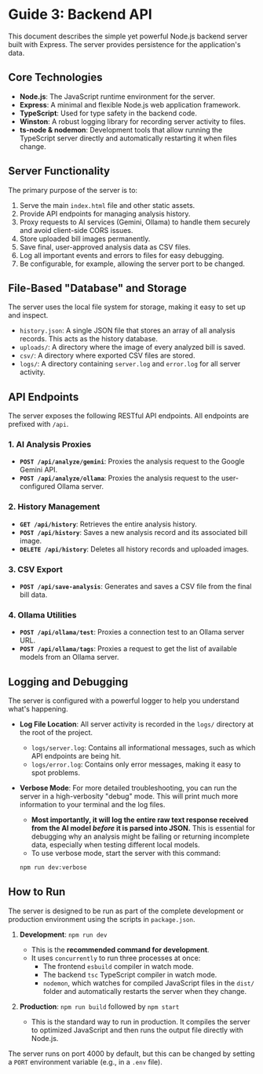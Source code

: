 # Guide 3: Backend API

This document describes the simple yet powerful Node.js backend server built with Express. The server provides persistence for the application's data.

## Core Technologies

-   **Node.js**: The JavaScript runtime environment for the server.
-   **Express**: A minimal and flexible Node.js web application framework.
-   **TypeScript**: Used for type safety in the backend code.
-   **Winston**: A robust logging library for recording server activity to files.
-   **ts-node & nodemon**: Development tools that allow running the TypeScript server directly and automatically restarting it when files change.

## Server Functionality

The primary purpose of the server is to:
1.  Serve the main `index.html` file and other static assets.
2.  Provide API endpoints for managing analysis history.
3.  Proxy requests to AI services (Gemini, Ollama) to handle them securely and avoid client-side CORS issues.
4.  Store uploaded bill images permanently.
5.  Save final, user-approved analysis data as CSV files.
6.  Log all important events and errors to files for easy debugging.
7.  Be configurable, for example, allowing the server port to be changed.

## File-Based "Database" and Storage

The server uses the local file system for storage, making it easy to set up and inspect.

-   `history.json`: A single JSON file that stores an array of all analysis records. This acts as the history database.
-   `uploads/`: A directory where the image of every analyzed bill is saved.
-   `csv/`: A directory where exported CSV files are stored.
-   `logs/`: A directory containing `server.log` and `error.log` for all server activity.

## API Endpoints

The server exposes the following RESTful API endpoints. All endpoints are prefixed with `/api`.

### 1. AI Analysis Proxies

-   **`POST /api/analyze/gemini`**: Proxies the analysis request to the Google Gemini API.
-   **`POST /api/analyze/ollama`**: Proxies the analysis request to the user-configured Ollama server.

### 2. History Management

-   **`GET /api/history`**: Retrieves the entire analysis history.
-   **`POST /api/history`**: Saves a new analysis record and its associated bill image.
-   **`DELETE /api/history`**: Deletes all history records and uploaded images.

### 3. CSV Export

-   **`POST /api/save-analysis`**: Generates and saves a CSV file from the final bill data.

### 4. Ollama Utilities

-   **`POST /api/ollama/test`**: Proxies a connection test to an Ollama server URL.
-   **`POST /api/ollama/tags`**: Proxies a request to get the list of available models from an Ollama server.

## Logging and Debugging

The server is configured with a powerful logger to help you understand what's happening.

-   **Log File Location**: All server activity is recorded in the `logs/` directory at the root of the project.
    -   `logs/server.log`: Contains all informational messages, such as which API endpoints are being hit.
    -   `logs/error.log`: Contains only error messages, making it easy to spot problems.

-   **Verbose Mode**: For more detailed troubleshooting, you can run the server in a high-verbosity "debug" mode. This will print much more information to your terminal and the log files.
    -   **Most importantly, it will log the entire raw text response received from the AI model *before* it is parsed into JSON.** This is essential for debugging why an analysis might be failing or returning incomplete data, especially when testing different local models.
    -   To use verbose mode, start the server with this command:
    ```bash
    npm run dev:verbose
    ```

## How to Run

The server is designed to be run as part of the complete development or production environment using the scripts in `package.json`.

1.  **Development**: `npm run dev`
    -   This is the **recommended command for development**.
    -   It uses `concurrently` to run three processes at once:
        -   The frontend `esbuild` compiler in watch mode.
        -   The backend `tsc` TypeScript compiler in watch mode.
        -   `nodemon`, which watches for compiled JavaScript files in the `dist/` folder and automatically restarts the server when they change.

2.  **Production**: `npm run build` followed by `npm start`
    -   This is the standard way to run in production. It compiles the server to optimized JavaScript and then runs the output file directly with Node.js.

The server runs on port 4000 by default, but this can be changed by setting a `PORT` environment variable (e.g., in a `.env` file).
